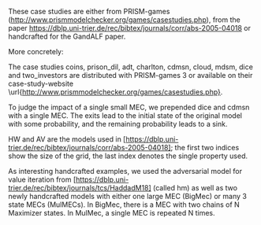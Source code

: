 These case studies are either from PRISM-games (http://www.prismmodelchecker.org/games/casestudies.php), from the paper https://dblp.uni-trier.de/rec/bibtex/journals/corr/abs-2005-04018 or handcrafted for the GandALF paper.

More concretely:

The case studies coins, prison_dil, adt, charlton, cdmsn, cloud, mdsm, dice and two_investors are distributed with PRISM-games 3 or available on their case-study-website \url{http://www.prismmodelchecker.org/games/casestudies.php}.

To judge the impact of a single small MEC, we prepended dice and cdmsn with a single MEC. The exits lead to the initial state of the original model with some probability, and the remaining probability leads to a sink. 

HW and AV are the models used in [https://dblp.uni-trier.de/rec/bibtex/journals/corr/abs-2005-04018]; the first two indices show the size of the grid, the last index denotes the single property used.

As interesting handcrafted examples, we used the adversarial model for value iteration from [https://dblp.uni-trier.de/rec/bibtex/journals/tcs/HaddadM18] (called hm) as well as two newly handcrafted models with either one large MEC (BigMec) or many 3 state MECs (MulMECs).
In BigMec, there is a MEC with two chains of N Maximizer states.
In MulMec, a single MEC is repeated N times. 
